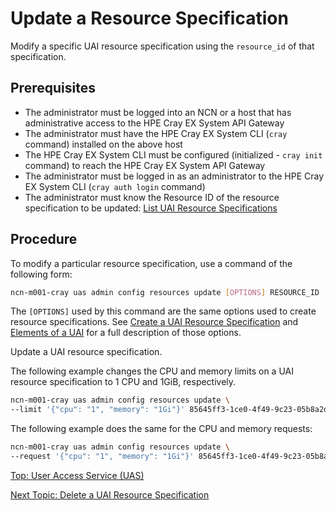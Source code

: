 # Update a Resource Specification

Modify a specific UAI resource specification using the `resource_id` of that specification.

## Prerequisites

* The administrator must be logged into an NCN or a host that has administrative access to the HPE Cray EX System API Gateway
* The administrator must have the HPE Cray EX System CLI (`cray` command) installed on the above host
* The HPE Cray EX System CLI must be configured (initialized - `cray init` command) to reach the HPE Cray EX System API Gateway
* The administrator must be logged in as an administrator to the HPE Cray EX System CLI (`cray auth login` command)
* The administrator must know the Resource ID of the resource specification to be updated: [List UAI Resource Specifications](List_UAI_Resource_Specifications.md)

## Procedure

To modify a particular resource specification, use a command of the following form:

```bash
ncn-m001-cray uas admin config resources update [OPTIONS] RESOURCE_ID
```

The `[OPTIONS]` used by this command are the same options used to create resource specifications.
See [Create a UAI Resource Specification](Create_a_UAI_Resource_Specification.md) and [Elements of a UAI](Elements_of_a_UAI.md) for a full description of those options.

Update a UAI resource specification.

The following example changes the CPU and memory limits on a UAI resource specification to 1 CPU and 1GiB, respectively.

```bash
ncn-m001-cray uas admin config resources update \
--limit '{"cpu": "1", "memory": "1Gi"}' 85645ff3-1ce0-4f49-9c23-05b8a2d31849
```

The following example does the same for the CPU and memory requests:

```bash
ncn-m001-cray uas admin config resources update \
--request '{"cpu": "1", "memory": "1Gi"}' 85645ff3-1ce0-4f49-9c23-05b8a2d31849
```

[Top: User Access Service (UAS)](README.md)

[Next Topic: Delete a UAI Resource Specification](Delete_a_UAI_Resource_Specification.md)
